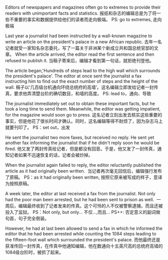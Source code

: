Editors of newspapers and magazines often go to extremes to provide their readers with unimportant facts and statistics.
报纸和杂志的编辑总是为了将一些不重要的事实和数据提供给他们的读者而走向极端。
PS: go to extremes, 走向极端



Last year a journalist had been instructed by a wall-known magazine to write an article on the president's palace in a new African republic.
去年一名记者就受一家知名杂志委托，写了一篇关于非洲某个新成立共和国总统官邸的文章。
When the article arrived, the editor read the first sentence and then refused to publish it.
当稿子寄来后，编辑才看到第一句话，就拒绝刊登他。



The article began,'Hundreds of steps lead to the high wall which surrounds the president's palace'. The editor at once sent the journalist a fax instructing him to find out the exact number of steps and the height of the wall.
稿子以‘几百级台机通向环绕总统府的高墙’。这名编辑立即发给记者一封传真，要求他弄清楚台阶的确切数目，和墙的高度。
PS: lead to，通向、导致



The journalist immediately set out to obtain these important facts, but he took a long time to send them. Meanwhile, the editor was getting impatient, for the magazine would soon go to press.
这名记者立刻出发去核实这些重要的事实，但是他花了很长时间才确认。同时，这名编辑等得不耐烦了，因为杂志马上就要刊印了。
PS：set out，出发



He sent the journalist two more faxes, but received no reply. He sent yet another fax informing the journalist that if he didn't reply soon he would be fired.
他又发了两封传真给记者，但是都没有回音。于是，他又发了一封传真，通知记者如果不迅速恢复的话，记者会被炒掉。



When the journalist again failed to reply, the editor reluctantly published the article as it had originally been written. 
当记者再次毫无回信后，编辑强行发布了原稿。
PS：as it had originally been written, 按照它原来被写成的样子，意译为按照原稿。



A week later, the editor at last received a fax from the journalist. Not only had the poor man been arrested, but he had been sent to prison as well. 
一周后，编辑最终收到了记者发来的传真。这个可怜的人不仅被警察逮捕，而且还被投入了监狱。
PS：Not only, but only... 不仅...,而且...
PS++: 否定意义的副词做句首，句子完全倒装。



However, he had at last been allowed to send a fax in which he informed the editor that he had been arrested while counting the 1084 steps leading to the fifteen-foot wall which surrounded the president's palace.
而他最终还是获准传回一封传真，在传真中他通知编辑，他在数通向十五英尺高的总统府高墙的1084级台阶时，被抓了起来。


 